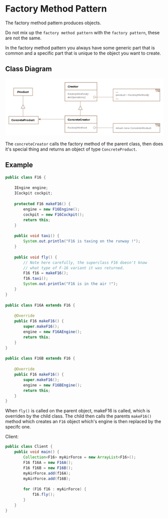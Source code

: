 # Factory Method Pattern

The factory method pattern produces objects.

Do not mix up the `factory method pattern` with the `factory pattern`,
these are not the same.

In the factory method pattern you always have some generic part that
is common and a specific part that is unique to the object you want
to create.

## Class Diagram

![Factory Method Class Diagram](factory_method_class_diagram.png)


The `concreteCreator` calls the factory method of the parent class,
then does it's special thing and returns an object of type
`ConcreteProduct`.

## Example

```Java
public class F16 {

    IEngine engine;
    ICockpit cockpit;

    protected F16 makeF16() {
        engine = new F16Engine();
        cockpit = new F16Cockpit();
        return this;
    }

    public void taxi() {
        System.out.println("F16 is taxing on the runway !");
    }

    public void fly() {
        // Note here carefully, the superclass F16 doesn't know
        // what type of F-16 variant it was returned.
        F16 f16 = makeF16();
        f16.taxi();
        System.out.println("F16 is in the air !");
    }
}

public class F16A extends F16 {

    @Override
    public F16 makeF16() {
        super.makeF16();
        engine = new F16AEngine();
        return this;
    }
}

public class F16B extends F16 {

    @Override
    public F16 makeF16() {
        super.makeF16();
        engine = new F16BEngine();
        return this;
    }
}
```

When `fly()` is called on the parent object, makeF16 is called, which is overriden
by the child class. The child then calls the parents `makeF16()` method which
creates an `F16` object which's engine is then replaced by the specifc one.

Client:
```Java
public class Client {
    public void main() {
        Collection<F16> myAirForce = new ArrayList<F16>();
        F16 f16A = new F16A();
        F16 f16B = new F16B();
        myAirForce.add(f16A);
        myAirForce.add(f16B);

        for (F16 f16 : myAirForce) {
            f16.fly();
        }
    }
}
```
